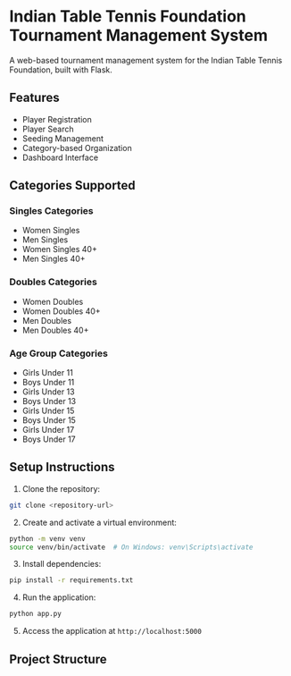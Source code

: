 # Indian Table Tennis Foundation Tournament Management System

A web-based tournament management system for the Indian Table Tennis Foundation, built with Flask.

## Features

- Player Registration
- Player Search
- Seeding Management
- Category-based Organization
- Dashboard Interface

## Categories Supported

### Singles Categories
- Women Singles
- Men Singles
- Women Singles 40+
- Men Singles 40+

### Doubles Categories
- Women Doubles
- Women Doubles 40+
- Men Doubles
- Men Doubles 40+

### Age Group Categories
- Girls Under 11
- Boys Under 11
- Girls Under 13
- Boys Under 13
- Girls Under 15
- Boys Under 15
- Girls Under 17
- Boys Under 17

## Setup Instructions

1. Clone the repository:
```bash
git clone <repository-url>
```

2. Create and activate a virtual environment:
```bash
python -m venv venv
source venv/bin/activate  # On Windows: venv\Scripts\activate
```

3. Install dependencies:
```bash
pip install -r requirements.txt
```

4. Run the application:
```bash
python app.py
```

5. Access the application at `http://localhost:5000`

## Project Structure 